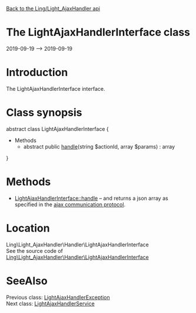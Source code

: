 [Back to the Ling/Light_AjaxHandler api](https://github.com/lingtalfi/Light_AjaxHandler/blob/master/doc/api/Ling/Light_AjaxHandler.md)



The LightAjaxHandlerInterface class
================
2019-09-19 --> 2019-09-19






Introduction
============

The LightAjaxHandlerInterface interface.



Class synopsis
==============


abstract class <span class="pl-k">LightAjaxHandlerInterface</span>  {

- Methods
    - abstract public [handle](https://github.com/lingtalfi/Light_AjaxHandler/blob/master/doc/api/Ling/Light_AjaxHandler/Handler/LightAjaxHandlerInterface/handle.md)(string $actionId, array $params) : array

}






Methods
==============

- [LightAjaxHandlerInterface::handle](https://github.com/lingtalfi/Light_AjaxHandler/blob/master/doc/api/Ling/Light_AjaxHandler/Handler/LightAjaxHandlerInterface/handle.md) &ndash; and returns a json array as specified in the [ajax communication protocol](https://github.com/lingtalfi/AjaxCommunicationProtocol).





Location
=============
Ling\Light_AjaxHandler\Handler\LightAjaxHandlerInterface<br>
See the source code of [Ling\Light_AjaxHandler\Handler\LightAjaxHandlerInterface](https://github.com/lingtalfi/Light_AjaxHandler/blob/master/Handler/LightAjaxHandlerInterface.php)



SeeAlso
==============
Previous class: [LightAjaxHandlerException](https://github.com/lingtalfi/Light_AjaxHandler/blob/master/doc/api/Ling/Light_AjaxHandler/Exception/LightAjaxHandlerException.md)<br>Next class: [LightAjaxHandlerService](https://github.com/lingtalfi/Light_AjaxHandler/blob/master/doc/api/Ling/Light_AjaxHandler/Service/LightAjaxHandlerService.md)<br>
